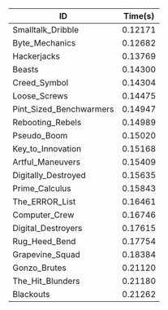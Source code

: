 |ID|Time(s)|
|-|-|
|Smalltalk_Dribble|0.12171|
|Byte_Mechanics|0.12682|
|Hackerjacks|0.13769|
|Beasts|0.14300|
|Creed_Symbol|0.14304|
|Loose_Screws|0.14475|
|Pint_Sized_Benchwarmers|0.14947|
|Rebooting_Rebels|0.14989|
|Pseudo_Boom|0.15020|
|Key_to_Innovation|0.15168|
|Artful_Maneuvers|0.15409|
|Digitally_Destroyed|0.15635|
|Prime_Calculus|0.15843|
|The_ERROR_List|0.16461|
|Computer_Crew|0.16746|
|Digital_Destroyers|0.17615|
|Rug_Heed_Bend|0.17754|
|Grapevine_Squad|0.18384|
|Gonzo_Brutes|0.21120|
|The_Hit_Blunders|0.21180|
|Blackouts|0.21262|
